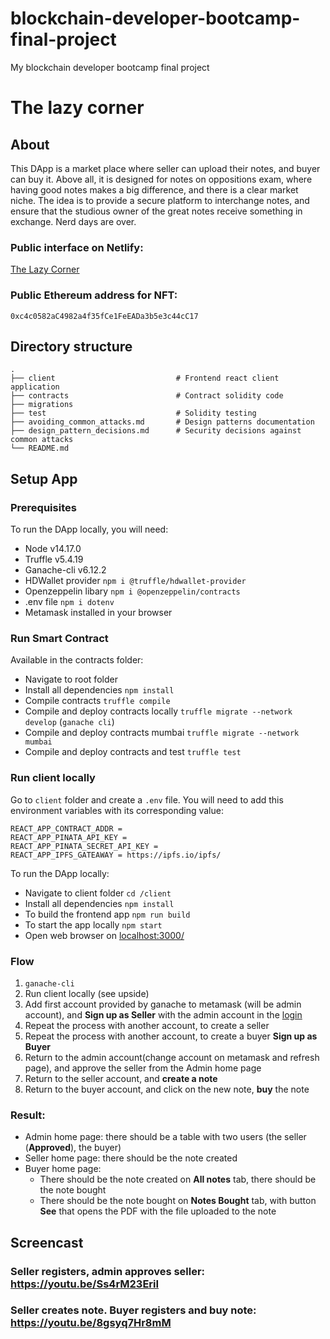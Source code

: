 # blockchain-developer-bootcamp-final-project
My blockchain developer bootcamp final project

# The lazy corner
## About
This DApp is a market place where seller can upload their notes, and buyer can buy it. Above all, it is designed for notes on oppositions exam, where having good notes makes a big difference, and there is a clear market niche. The idea is to provide a secure platform to interchange notes, and ensure that the studious owner of the great notes receive something in exchange. Nerd days are over.

### Public interface on Netlify: 
[The Lazy Corner](https://thelazycorner.netlify.app/)
### Public Ethereum address for NFT: 
`0xc4c0582aC4982a4f35fCe1FeEADa3b5e3c44cC17`
## Directory structure
    .
    ├── client                           # Frontend react client application
    ├── contracts                        # Contract solidity code
    ├── migrations              
    ├── test                             # Solidity testing
    ├── avoiding_common_attacks.md       # Design patterns documentation
    ├── design_pattern_decisions.md      # Security decisions against common attacks
    └── README.md

## Setup App
### Prerequisites
To run the DApp locally, you will need:
* Node v14.17.0 
* Truffle v5.4.19
* Ganache-cli v6.12.2
* HDWallet provider `npm i @truffle/hdwallet-provider`
* Openzeppelin libary `npm i @openzeppelin/contracts`
* .env file `npm i dotenv`
* Metamask installed in your browser
### Run Smart Contract
Available in the contracts folder:
* Navigate to root folder
* Install all dependencies `npm install`
* Compile contracts `truffle compile`
* Compile and deploy contracts locally `truffle migrate --network develop` (`ganache cli`)
* Compile and deploy contracts mumbai `truffle migrate --network mumbai`
* Compile and deploy contracts and test `truffle test`

### Run client locally
Go to `client` folder and create a `.env` file. You will need to add this environment variables with its corresponding value:
```
REACT_APP_CONTRACT_ADDR =
REACT_APP_PINATA_API_KEY =
REACT_APP_PINATA_SECRET_API_KEY =
REACT_APP_IPFS_GATEAWAY = https://ipfs.io/ipfs/
```

To run the DApp locally:
* Navigate to client folder `cd /client` 
* Install all dependencies `npm install` 
* To build the frontend app `npm run build` 
* To start the app locally `npm start`
* Open web browser on [localhost:3000/](http://localhost:3000/)

### Flow
1. `ganache-cli`
2. Run client locally (see upside)
3. Add first account provided by ganache to metamask (will be admin account), and **Sign up as Seller** with the admin account in the [login](http://localhost:3000/login)
4. Repeat the process with another account, to create a seller
5. Repeat the process with another account, to create a buyer **Sign up as Buyer**
6. Return to the admin account(change account on metamask and refresh page), and approve the seller from the Admin home page 
7. Return to the seller account, and **create a note**
8. Return to the buyer account, and click on the new note, **buy** the note

### Result:
- Admin home page: there should be a table with two users (the seller (**Approved**), the buyer)
- Seller home page: there should be the note created
- Buyer home page: 
    * There should be the note created on **All notes** tab, there should be the note bought  
    * There should be the note bought on **Notes Bought** tab, with button **See** that opens the PDF with the file uploaded to the note


## Screencast

### Seller registers, admin approves seller: https://youtu.be/Ss4rM23EriI
### Seller creates note. Buyer registers and buy note: https://youtu.be/8gsyq7Hr8mM
